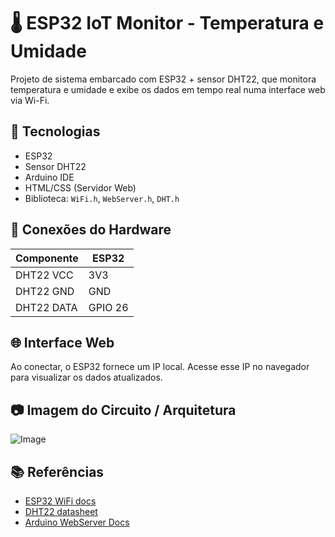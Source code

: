 # 🌡️ ESP32 IoT Monitor - Temperatura e Umidade

Projeto de sistema embarcado com ESP32 + sensor DHT22, que monitora temperatura e umidade e exibe os dados em tempo real numa interface web via Wi-Fi.

## 🔧 Tecnologias
- ESP32
- Sensor DHT22
- Arduino IDE
- HTML/CSS (Servidor Web)
- Biblioteca: `WiFi.h`, `WebServer.h`, `DHT.h`

## 🔌 Conexões do Hardware
| Componente | ESP32 |
|------------|-------|
| DHT22 VCC  | 3V3   |
| DHT22 GND  | GND   |
| DHT22 DATA | GPIO 26 |

## 🌐 Interface Web
Ao conectar, o ESP32 fornece um IP local. Acesse esse IP no navegador para visualizar os dados atualizados.

## 📷 Imagem do Circuito / Arquitetura
![Image](https://github.com/user-attachments/assets/89dc45e3-1fe6-49c6-83e7-d2e13806ef8a)

## 📚 Referências
- [ESP32 WiFi docs](https://docs.espressif.com/)
- [DHT22 datasheet](https://www.adafruit.com/product/385)
- [Arduino WebServer Docs](https://www.arduino.cc/en/Reference/WebServer)


